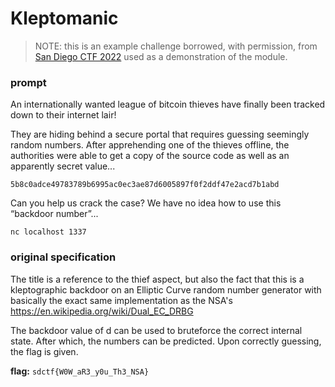 # Kleptomanic 

> NOTE: this is an example challenge borrowed, with permission, from
> [San Diego CTF 2022](https://github.com/acmucsd/sdctf-2022/tree/main/crypto/hard%20-%20kleptomanic)
> used as a demonstration of the module.

### prompt
An internationally wanted league of bitcoin thieves have finally been tracked down to their internet lair!

They are hiding behind a secure portal that requires guessing seemingly random numbers. After apprehending one of the thieves offline, the authorities were able to get a copy of the source code as well as an apparently secret value...

`5b8c0adce49783789b6995ac0ec3ae87d6005897f0f2ddf47e2acd7b1abd`

Can you help us crack the case? We have no idea how to use this “backdoor number”...

`nc localhost 1337`

### original specification
The title is a reference to the thief aspect, but also the fact that this is a kleptographic backdoor on an Elliptic Curve random number generator with basically the exact same implementation as the NSA's https://en.wikipedia.org/wiki/Dual_EC_DRBG

The backdoor value of d can be used to bruteforce the correct internal state. After which, the numbers can be predicted. Upon correctly guessing, the flag is given.

**flag:** `sdctf{W0W_aR3_y0u_Th3_NSA}`